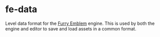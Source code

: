 # fe-data

Level data format for the [Furry Emblem](https://github.com/eievui5/furry-emblem) engine. This is used by both the engine and editor to save and load assets in a common format.

